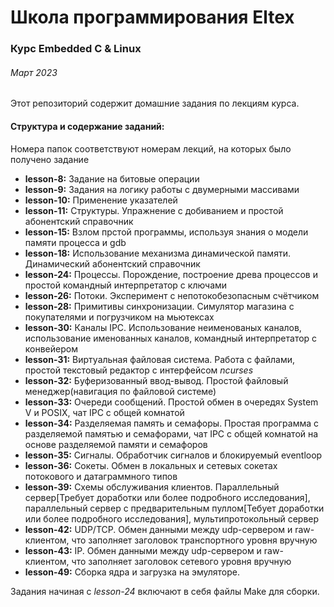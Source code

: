 # Школа программирования Eltex
### Курс Embedded C & Linux
###### Март 2023

Этот репозиторий содержит домашние задания по лекциям курса.

#### Структура и содержание заданий:
Номера папок соответствуют номерам лекций, на которых было получено задание
- **lesson-8:** Задание на битовые операции
- **lesson-9:** Задания на логику работы с двумерными массивами
- **lesson-10:** Применение указателей
- **lesson-11:** Структуры. Упражнение с добиванием и простой абонентский справочник
- **lesson-15:** Взлом прстой программы, используя знания о модели памяти процесса и gdb
- **lesson-18:** Использование механизма динамической памяти. Динамический абонентский справочник
- **lesson-24:** Процессы. Порождение, построение древа процессов и простой командный интерпретатор с ключами
- **lesson-26:** Потоки. Эксперимент с непотокобезопасным счётчиком
- **lesson-28:** Примитивы синхронизации. Симулятор магазина с покупателями и погрузчиком на мьютексах
- **lesson-30:** Каналы IPC. Использование неименованых каналов, использование именованных каналов, командный интерпретатор с конвейером
- **lesson-31:** Виртуальная файловая система. Работа с файлами, простой текстовый редактор с интерфейсом *ncurses*
- **lesson-32:** Буферизованный ввод-вывод. Простой файловый менеджер(навигация по файловой системе)
- **lesson-33:** Очереди сообщений. Простой обмен в очередях System V и POSIX, чат IPC с общей комнатой
- **lesson-34:** Разделяемая память и семафоры. Простая программа с разделяемой памятью и семафорами, чат IPC с общей комнатой на основе разделяемой памяти и семафоров
- **lesson-35:** Сигналы. Обработчик сигналов и блокируемый eventloop
- **lesson-36:** Сокеты. Обмен в локальных и сетевых сокетах потокового и датаграммного типов
- **lesson-39:** Схемы обслуживания клиентов. Параллельный сервер[Требует доработки или более подробного исследования], параллельный сервер с предварительным пуллом[Тебует доработки или более подробного исследования], мультипротокольный сервер
- **lesson-42:** UDP/TCP. Обмен данными между udp-сервером и raw-клиентом, что заполняет заголовок транспортного уровня вручную
- **lesson-43:** IP. Обмен данными между udp-сервером и raw-клиентом, что заполняет заголовок сетевого уровня вручную
- **lesson-49:** Сборка ядра и загрузка на эмуляторе.

Задания начиная с *lesson-24* включают в себя файлы Make для сборки.
